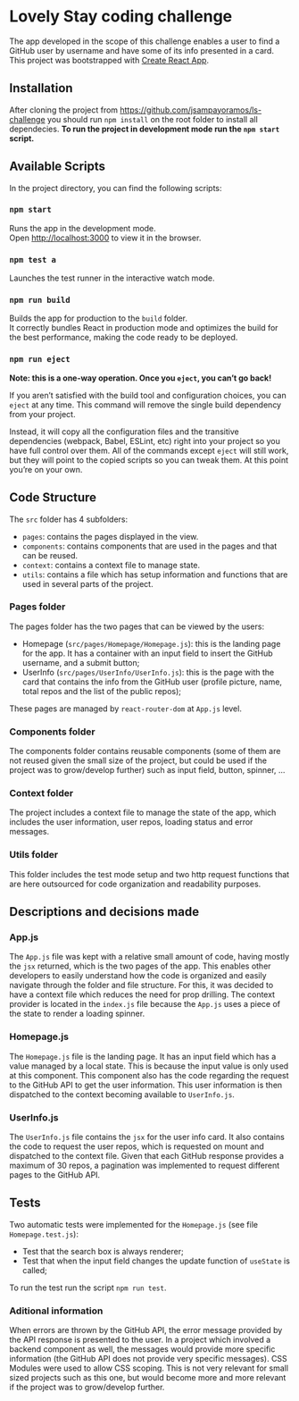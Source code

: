# Lovely Stay coding challenge

The app developed in the scope of this challenge enables a user to find a GitHub user by username and have some of its info presented in a card.
This project was bootstrapped with [Create React App](https://github.com/facebook/create-react-app).

## Installation
After cloning the project from https://github.com/jsampayoramos/ls-challenge you should run `npm install` on the root folder to install all dependecies.
**To run the project in development mode run the `npm start` script.**

## Available Scripts

In the project directory, you can find the following scripts:

### `npm start`

Runs the app in the development mode.\
Open [http://localhost:3000](http://localhost:3000) to view it in the browser.

### `npm test a`

Launches the test runner in the interactive watch mode.

### `npm run build`

Builds the app for production to the `build` folder.\
It correctly bundles React in production mode and optimizes the build for the best performance, making the code ready to be deployed.

### `npm run eject`

**Note: this is a one-way operation. Once you `eject`, you can’t go back!**

If you aren’t satisfied with the build tool and configuration choices, you can `eject` at any time. This command will remove the single build dependency from your project.

Instead, it will copy all the configuration files and the transitive dependencies (webpack, Babel, ESLint, etc) right into your project so you have full control over them. All of the commands except `eject` will still work, but they will point to the copied scripts so you can tweak them. At this point you’re on your own.

## Code Structure

The `src` folder has 4 subfolders:
* `pages`: contains the pages displayed in the view.
* `components`: contains components that are used in the pages and that can be reused.
* `context`: contains a context file to manage state.
* `utils`: contains a file which has setup information and functions that are used in several parts of the project.

### Pages folder

The pages folder has the two pages that can be viewed by the users:
* Homepage (`src/pages/Homepage/Homepage.js`): this is the landing page for the app. It has a container with an input field to insert the GitHub username, and a submit button; 
* UserInfo (`src/pages/UserInfo/UserInfo.js`): this is the page with the card that contains the info from the GitHub user (profile picture, name, total repos and the list of the public repos);

These pages are managed by `react-router-dom` at `App.js` level.

### Components folder

The components folder contains reusable components (some of them are not reused given the small size of the project, but could be used if the project was to grow/develop further) such as input field, button, spinner, ...

### Context folder

The project includes a context file to manage the state of the app, which includes the user information, user repos, loading status and error messages. 

### Utils folder

This folder includes the test mode setup and two http request functions that are here outsourced for code organization and readability purposes.

## Descriptions and decisions made

### App.js

The `App.js` file was kept with a relative small amount of code, having mostly the `jsx` returned, which is the two pages of the app. This enables other developers to easily understand how the code is organized and easily navigate through the folder and file structure.
For this, it was decided to have a context file which reduces the need for prop drilling. The context provider is located in the `index.js` file because the `App.js` uses a piece of the state to render a loading spinner.

### Homepage.js

The `Homepage.js` file is the landing page. It has an input field which has a value managed by a local state. This is because the input value is only used at this component. This component also has the code regarding the request to the GitHub API to get the user information. This user information is then dispatched to the context becoming available to `UserInfo.js`.

### UserInfo.js

The `UserInfo.js` file contains the `jsx` for the user info card. It also contains the code to request the user repos, which is requested on mount and dispatched to the context file. Given that each GitHub response provides a maximum of 30 repos, a pagination was implemented to request different pages to the GitHub API.

## Tests

Two automatic tests were implemented for the `Homepage.js` (see file `Homepage.test.js`):
* Test that the search box is always renderer;
* Test that when the input field changes the update function of `useState` is called;

To run the test run the script `npm run test`.

### Aditional information

When errors are thrown by the GitHub API, the error message provided by the API response is presented to the user. In a project which involved a backend component as well, the messages would provide more specific information (the GitHub API does not provide very specific messages).
CSS Modules were used to allow CSS scoping. This is not very relevant for small sized projects such as this one, but would become more and more relevant if the project was to grow/develop further.